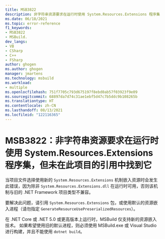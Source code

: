 ```yaml
---
title: MSB3822
description: 非字符串资源要求在运行时使用 System.Resources.Extensions 程序集，但未在此项目的引用中找到它。
ms.date: 06/18/2021
ms.topic: error-reference
f1_keywords:
- MSB3822
- MSBuild.
dev_langs:
- VB
- CSharp
- C++
- FSharp
author: ghogen
ms.author: ghogen
manager: jmartens
ms.technology: msbuild
ms.workload:
- multiple
ms.openlocfilehash: 751f7705c793d675197f8ebd0ab57f03923f9e09
ms.sourcegitcommit: 68897da7d74c31ae1ebf5d47c7b5ddc9b108265b
ms.translationtype: HT
ms.contentlocale: zh-CN
ms.lasthandoff: 08/13/2021
ms.locfileid: "122116365"
---
```

# <a name="msb3822-non-string-resources-require-the-systemresourcesextensions-assembly-at-runtime-but-it-was-not-found-in-this-projects-references"></a>MSB3822：非字符串资源要求在运行时使用 System.Resources.Extensions 程序集，但未在此项目的引用中找到它

当项目文件选择使用新的 `System.Resources.Extensions` 机制嵌入资源时会发生此错误，因为除非 `System.Resources.Extensions.dll` 在运行时可用，否则该机制与旧的 .NET Framework 项目类型不兼容。

要解决此问题，请引用 `System.Resources.Extensions` 包，或使用默认的资源嵌入进程（请勿指定 `GenerateResourceUsePreserializedResources`）。

在 .NET Core 或 .NET 5.0 或更高版本上运行时，MSBuild 仅支持新的资源嵌入技术。 如果希望使用旧的默认进程，则必须使用 MSBuild.exe 或 Visual Studio 进行构建，并且不能使用 `dotnet build`。
